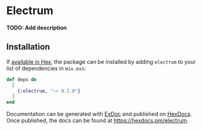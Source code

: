 # Electrum

**TODO: Add description**

## Installation

If [available in Hex](https://hex.pm/docs/publish), the package can be installed
by adding `electrum` to your list of dependencies in `mix.exs`:

```elixir
def deps do
  [
    {:electrum, "~> 0.1.0"}
  ]
end
```

Documentation can be generated with [ExDoc](https://github.com/elixir-lang/ex_doc)
and published on [HexDocs](https://hexdocs.pm). Once published, the docs can
be found at <https://hexdocs.pm/electrum>.


